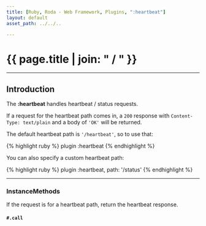 ```yaml
---
title: [Ruby, Roda - Web Framework, Plugins, ":heartbeat"]
layout: default
asset_path: ../../..

---
```


# {{ page.title | join: " / " }}

---- 

## Introduction


The **:heartbeat** handles heartbeat / status requests.  

If a request for the heartbeat path comes in, a `200` response with `Content-Type: text/plain` and 
a body of `'OK'` will be returned. 

The default heartbeat path is `'/heartbeat'`, so to use that:

{% highlight ruby %}
plugin :heartbeat
{% endhighlight %}


You can also specify a custom heartbeat path:

{% highlight ruby %}
plugin :heartbeat, path: '/status'
{% endhighlight %}



---

### InstanceMethods

If the request is for a heartbeat path, return the heartbeat response.

#### `#.call`
